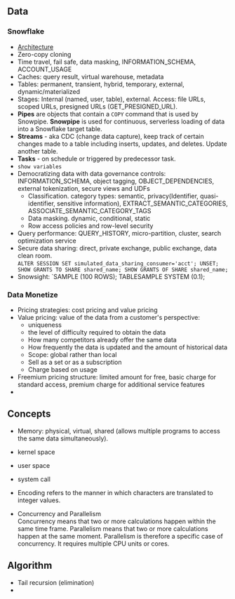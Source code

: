 ## Data
### Snowflake
* [Architecture](https://docs.snowflake.com/en/user-guide/intro-key-concepts.html)
* Zero-copy cloning
* Time travel, fail safe, data masking, INFORMATION_SCHEMA, ACCOUNT_USAGE
* Caches: query result, virtual warehouse, metadata
* Tables: permanent, transient, hybrid, temporary, external, dynamic/materialized
* Stages: Internal (named, user, table), external. Access: file URLs, scoped URLs, presigned URLs (GET_PRESIGNED_URL).
* **Pipes** are objects that contain a `COPY` command that is used by Snowpipe. **Snowpipe** is used for continuous, serverless loading of data into a Snowflake target table. 
* **Streams** - aka CDC (change data capture), keep track of certain changes made to a table including inserts, updates, and deletes. Update another table.
* **Tasks** - on schedule or triggered by predecessor task.
* `show variables`
* Democratizing data with data governance controls: INFORMATION_SCHEMA, object tagging, OBJECT_DEPENDENCIES, external tokenization, secure views and UDFs
  * Classification. category types: semantic, privacy(Identifier, quasi-identifier, sensitive information), EXTRACT_SEMANTIC_CATEGORIES, ASSOCIATE_SEMANTIC_CATEGORY_TAGS
  * Data masking. dynamic, conditional, static
  * Row access policies and row-level security
* Query performance: QUERY_HISTORY, micro-partition, cluster, search optimization service
* Secure data sharing: direct, private exchange, public exchange, data clean room.  
  `ALTER SESSION SET simulated_data_sharing_consumer='acct'; UNSET; SHOW GRANTS TO SHARE shared_name; SHOW GRANTS OF SHARE shared_name;`
* Snowsight: `SAMPLE (100 ROWS); TABLESAMPLE SYSTEM (0.1);

### Data Monetize
* Pricing strategies: cost pricing and value pricing
* Value pricing: value of the data from a customer's perspective: 
  * uniqueness
  * the level of difficulty required to obtain the data
  * How many competitors already offer the same data
  * How frequently the data is updated and the amount of historical data
  * Scope: global rather than local
  * Sell as a set or as a subscription
  * Charge based on usage
* Freemium pricing structure: limited amount for free, basic charge for standard access, premium charge for additional service features
* 

## Concepts
* Memory: physical, virtual, shared (allows multiple programs to access the same data simultaneously).
* kernel space
* user space
* system call

* Encoding refers to the manner in which characters are translated to integer values.
* Concurrency and Parallelism  
  Concurrency means that two or more calculations happen within the same time frame. Parallelism means that two or more calculations happen at the same moment. Parallelism is therefore a specific case of concurrency. It requires multiple CPU units or cores.

## Algorithm
* Tail recursion (elimination)
* 
